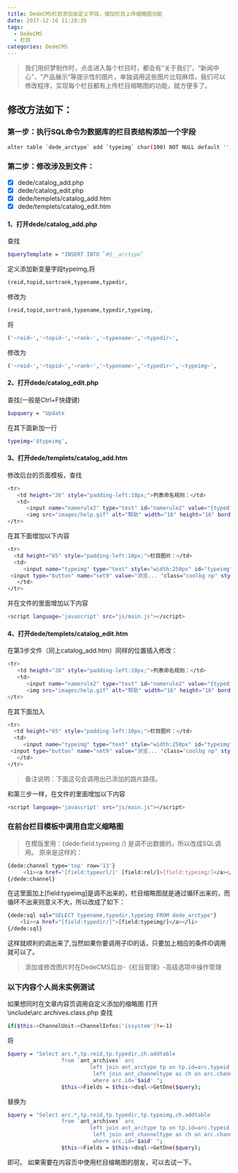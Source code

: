 ```yaml
---
title: DedeCMS栏目添加自定义字段，增加栏目上传缩略图功能
date: 2017-12-16 11:28:35
tags: 
  - DedeCMS
  - 栏目
categories: DedeCMS
---
```

> 我们用织梦制作时，点击进入每个栏目时，都会有“关于我们”，“新闻中心”，“产品展示”等提示性的图片，单独调用这些图片比较麻烦，我们可以修改程序，实现每个栏目都有上传栏目缩略图的功能，就方便多了。

## 修改方法如下：
### 第一步：执行SQL命令为数据库的栏目表结构添加一个字段

``` bash
alter table `dede_arctype` add `typeimg` char(100) NOT NULL default '';
```
### 第二步：修改涉及到文件：

- [x] dede/catalog_add.php 
- [x] dede/catalog_edit.php
- [x] dede/templets/catalog_add.htm
- [x] dede/templets/catalog_edit.htm
#### 1、打开dede/catalog_add.php

查找
``` bash
$queryTemplate = "INSERT INTO `#@__arctype`
```
定义添加新变量字段typeimg,将
``` bash
(reid,topid,sortrank,typename,typedir,
```
修改为
``` bash
(reid,topid,sortrank,typename,typedir,typeimg,
```
将
``` bash
('~reid~','~topid~','~rank~','~typename~','~typedir~',
```
修改为
``` bash
('~reid~','~topid~','~rank~','~typename~','~typedir~','~typeimg~',
```
#### 2、打开dede/catalog_edit.php

查找(一般是Ctrl+F快捷键)
``` bash
$upquery = "Update 
```
在其下面新加一行
``` bash
typeimg='$typeimg',
```


#### 3、打开dede/templets/catalog_add.htm
修改后台的页面模板，查找
``` bash
<tr>
   <td height="26" style="padding-left:10px;">列表命名规则：</td>
   <td>
      <input name="namerule2" type="text" id="namerule2" value="{typedir}/list_{tid}_{page}.html"  class="pubinputs"  style="width:250px" />
      <img src="images/help.gif" alt="帮助" width="16" height="16" border="0" style="cursor:pointer" onClick="ShowHide('helpvar3')"/></td>
</tr>
```
在其下面增加以下内容
``` bash
<tr>
  <td height="65" style="padding-left:10px;">栏目图片：</td>
  <td>
     <input name="typeimg" type="text" style="width:250px" id="typeimg" class="alltxt" value="" />
 <input type="button" name="set9" value="浏览... "class="coolbg np" style="width:60px" onClick="SelectImage('form1.typeimg','');" />
   </td>
</tr>
```
并在文件的<head></head>里面增加以下内容
``` bash
<script language='javascript' src="js/main.js"></script>
```
#### 4、打开dede/templets/catalog_edit.htm
在第3步文件（同上catalog_add.htm）同样的位置插入修改：
``` bash
<tr>
   <td height="26" style="padding-left:10px;">列表命名规则：</td>
   <td>
      <input name="namerule2" type="text" id="namerule2" value="{typedir}/list_{tid}_{page}.html"  class="pubinputs"  style="width:250px" />
      <img src="images/help.gif" alt="帮助" width="16" height="16" border="0" style="cursor:pointer" onClick="ShowHide('helpvar3')"/></td>
</tr>
```
在其下面加入
``` bash
<tr>
  <td height="65" style="padding-left:10px;">栏目图片：</td>
  <td>
     <input name="typeimg" type="text" style="width:250px" id="typeimg" class="alltxt" value="<?php echo $myrow['typeimg']?>" />
 <input type="button" name="set9" value="浏览... "class="coolbg np" style="width:60px" onClick="SelectImage('form1.typeimg','');" />
   </td>
</tr>
```
> 备注说明：下面这句会调用出已添加的路片路径。
> <?php echo $myrow['typeimg']?> 
和第三步一样，在文件的<head></head>里面增加以下内容
``` bash
<script language='javascript' src="js/main.js"></script>
```
### 在前台栏目模板中调用自定义缩略图
> 在模版里用：{dede:field.typeimg /} 是调不出数据的，所以改成SQL调用。
原来是这样的：
``` bash
{dede:channel type='top' row='13'}
     <li><a href='[field:typeurl/]' [field:rel/]>[field:typeimg/]</a></li>
{/dede:channel}
```
在这里面加上[field:typeimg]是调不出来的，栏目缩略图就是通过循环出来的，而循环不出来则意义不大，所以改成了如下：
``` bash
{dede:sql sql="SELECT typename,typedir,typeimg FROM dede_arctype"}
    <li><a href="[field:typedir/]">[field:typeimg/]</a></li>
{/dede:sql}
```
这样就顺利的调出来了,当然如果你要调用子ID的话，只要加上相应的条件ID调用就可以了。
> 添加或修改图片时在DedeCMS后台-《栏目管理》-高级选项中操作管理
### 以下内容个人尚未实例测试
如果想同时在文章内容页调用自定义添加的缩略图
打开\include\arc.archives.class.php
查找
``` bash
if($this->ChannelUnit->ChannelInfos['issystem']!=-1)
```
将
``` bash
$query = "Select arc.*,tp.reid,tp.typedir,ch.addtable
                 from `ant_archives` arc
                          left join ant_arctype tp on tp.id=arc.typeid
                           left join ant_channeltype as ch on arc.channel = ch.id
                           where arc.id='$aid' ";
                 $this->Fields = $this->dsql->GetOne($query);
```
替换为
``` bash
$query = "Select arc.*,tp.reid,tp.typedir,tp.typeimg,ch.addtable
                 from `ant_archives` arc
                          left join ant_arctype tp on tp.id=arc.typeid
                           left join ant_channeltype as ch on arc.channel = ch.id
                           where arc.id='$aid' ";
                 $this->Fields = $this->dsql->GetOne($query);
```
即可。
如果需要在内容页中使用栏目缩略图的朋友，可以去试一下。
